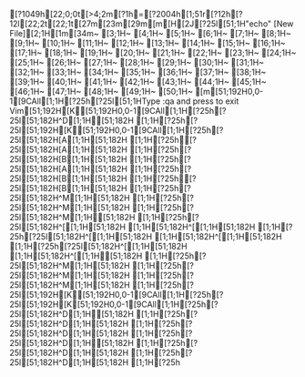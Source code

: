 [?1049h[22;0;0t[>4;2m[?1h=[?2004h[1;51r[?12h[?12l[22;2t[22;1t[27m[23m[29m[m[H[2J[?25l[51;1H"echo" [New File][2;1H[1m[34m~                                                                                                                                                                                                                [3;1H~                                                                                                                                                                                                                [4;1H~                                                                                                                                                                                                                [5;1H~                                                                                                                                                                                                                [6;1H~                                                                                                                                                                                                                [7;1H~                                                                                                                                                                                                                [8;1H~                                                                                                                                                                                                                [9;1H~                                                                                                                                                                                                                [10;1H~                                                                                                                                                                                                                [11;1H~                                                                                                                                                                                                                [12;1H~                                                                                                                                                                                                                [13;1H~                                                                                                                                                                                                                [14;1H~                                                                                                                                                                                                                [15;1H~                                                                                                                                                                                                                [16;1H~                                                                                                                                                                                                                [17;1H~                                                                                                                                                                                                                [18;1H~                                                                                                                                                                                                                [19;1H~                                                                                                                                                                                                                [20;1H~                                                                                                                                                                                                                [21;1H~                                                                                                                                                                                                                [22;1H~                                                                                                                                                                                                                [23;1H~                                                                                                                                                                                                                [24;1H~                                                                                                                                                                                                                [25;1H~                                                                                                                                                                                                                [26;1H~                                                                                                                                                                                                                [27;1H~                                                                                                                                                                                                                [28;1H~                                                                                                                                                                                                                [29;1H~                                                                                                                                                                                                                [30;1H~                                                                                                                                                                                                                [31;1H~                                                                                                                                                                                                                [32;1H~                                                                                                                                                                                                                [33;1H~                                                                                                                                                                                                                [34;1H~                                                                                                                                                                                                                [35;1H~                                                                                                                                                                                                                [36;1H~                                                                                                                                                                                                                [37;1H~                                                                                                                                                                                                                [38;1H~                                                                                                                                                                                                                [39;1H~                                                                                                                                                                                                                [40;1H~                                                                                                                                                                                                                [41;1H~                                                                                                                                                                                                                [42;1H~                                                                                                                                                                                                                [43;1H~                                                                                                                                                                                                                [44;1H~                                                                                                                                                                                                                [45;1H~                                                                                                                                                                                                                [46;1H~                                                                                                                                                                                                                [47;1H~                                                                                                                                                                                                                [48;1H~                                                                                                                                                                                                                [49;1H~                                                                                                                                                                                                                [50;1H~                                                                                                                                                                                                                [m[51;192H0,0-1[9CAll[1;1H[?25h[?25l[51;1HType  :qa  and press <Enter> to exit Vim[51;192H[K[51;192H0,0-1[9CAll[1;1H[?25h[?25l[51;182H^D[1;1H[51;182H  [1;1H[?25h[?25l[51;192H[K[51;192H0,0-1[9CAll[1;1H[?25h[?25l[51;182H[A[1;1H[51;182H  [1;1H[?25h[?25l[51;182H[A[1;1H[51;182H  [1;1H[?25h[?25l[51;182H[B[1;1H[51;182H  [1;1H[?25h[?25l[51;182H[A[1;1H[51;182H  [1;1H[?25h[?25l[51;182H[B[1;1H[51;182H  [1;1H[?25h[?25l[51;182H[B[1;1H[51;182H  [1;1H[?25h[?25l[51;182H^M[1;1H[51;182H  [1;1H[?25h[?25l[51;182H^M[1;1H[51;182H  [1;1H[?25h[?25l[51;182H^M[1;1H[51;182H  [1;1H[?25h[?25l[51;182H^[[1;1H[51;182H  [1;1H[51;182H^[[1;1H[51;182H  [1;1H[?25h[?25l[51;182H^[[1;1H[51;182H  [1;1H[51;182H^[[1;1H[51;182H  [1;1H[?25h[?25l[51;182H^[[1;1H[51;182H  [1;1H[51;182H^[[1;1H[51;182H  [1;1H[?25h[?25l[51;182H^M[1;1H[51;182H  [1;1H[?25h[?25l[51;182H^M[1;1H[51;182H  [1;1H[?25h[?25l[51;182H^M[1;1H[51;182H  [1;1H[?25h[?25l[51;192H[K[51;192H0,0-1[9CAll[1;1H[?25h[?25l[51;192H[K[51;192H0,0-1[9CAll[1;1H[?25h[?25l[51;182H^D[1;1H[51;182H  [1;1H[?25h[?25l[51;182H^D[1;1H[51;182H  [1;1H[?25h[?25l[51;182H^D[1;1H[51;182H  [1;1H[?25h[?25l[51;182H^D[1;1H[51;182H  [1;1H[?25h[?25l[51;182H^D[1;1H[51;182H  [1;1H[?25h[?25l[51;182H^D[1;1H[51;182H  [1;1H[?25h